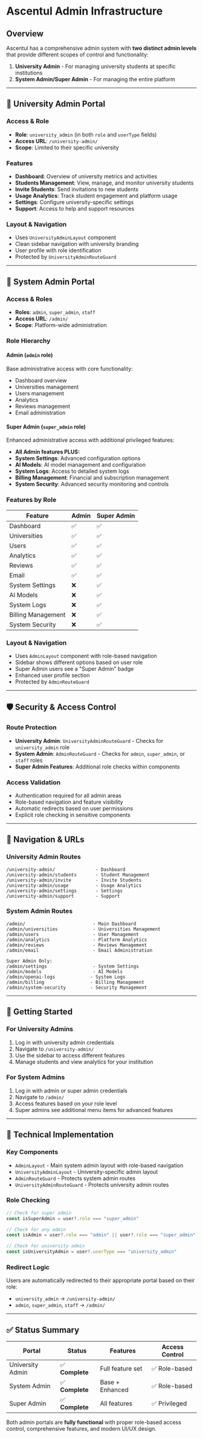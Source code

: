 # Ascentul Admin Infrastructure

## Overview

Ascentul has a comprehensive admin system with **two distinct admin levels** that provide different scopes of control and functionality:

1. **University Admin** - For managing university students at specific institutions
2. **System Admin/Super Admin** - For managing the entire platform

---

## 🏫 University Admin Portal

### **Access & Role**

- **Role**: `university_admin` (in both `role` and `userType` fields)
- **Access URL**: `/university-admin/`
- **Scope**: Limited to their specific university

### **Features**

- **Dashboard**: Overview of university metrics and activities
- **Students Management**: View, manage, and monitor university students
- **Invite Students**: Send invitations to new students
- **Usage Analytics**: Track student engagement and platform usage
- **Settings**: Configure university-specific settings
- **Support**: Access to help and support resources

### **Layout & Navigation**

- Uses `UniversityAdminLayout` component
- Clean sidebar navigation with university branding
- User profile with role identification
- Protected by `UniversityAdminRouteGuard`

---

## 🔧 System Admin Portal

### **Access & Roles**

- **Roles**: `admin`, `super_admin`, `staff`
- **Access URL**: `/admin/`
- **Scope**: Platform-wide administration

### **Role Hierarchy**

#### **Admin** (`admin` role)

Base administrative access with core functionality:

- Dashboard overview
- Universities management
- Users management
- Analytics
- Reviews management
- Email administration

#### **Super Admin** (`super_admin` role)

Enhanced administrative access with additional privileged features:

- **All Admin features PLUS:**
- **System Settings**: Advanced configuration options
- **AI Models**: AI model management and configuration
- **System Logs**: Access to detailed system logs
- **Billing Management**: Financial and subscription management
- **System Security**: Advanced security monitoring and controls

### **Features by Role**

| Feature            | Admin | Super Admin |
| ------------------ | ----- | ----------- |
| Dashboard          | ✅    | ✅          |
| Universities       | ✅    | ✅          |
| Users              | ✅    | ✅          |
| Analytics          | ✅    | ✅          |
| Reviews            | ✅    | ✅          |
| Email              | ✅    | ✅          |
| System Settings    | ❌    | ✅          |
| AI Models          | ❌    | ✅          |
| System Logs        | ❌    | ✅          |
| Billing Management | ❌    | ✅          |
| System Security    | ❌    | ✅          |

### **Layout & Navigation**

- Uses `AdminLayout` component with role-based navigation
- Sidebar shows different options based on user role
- Super Admin users see a "Super Admin" badge
- Enhanced user profile section
- Protected by `AdminRouteGuard`

---

## 🛡️ Security & Access Control

### **Route Protection**

- **University Admin**: `UniversityAdminRouteGuard` - Checks for `university_admin` role
- **System Admin**: `AdminRouteGuard` - Checks for `admin`, `super_admin`, or `staff` roles
- **Super Admin Features**: Additional role checks within components

### **Access Validation**

- Authentication required for all admin areas
- Role-based navigation and feature visibility
- Automatic redirects based on user permissions
- Explicit role checking in sensitive components

---

## 🔗 Navigation & URLs

### **University Admin Routes**

```
/university-admin/               - Dashboard
/university-admin/students       - Student Management
/university-admin/invite         - Invite Students
/university-admin/usage          - Usage Analytics
/university-admin/settings       - Settings
/university-admin/support        - Support
```

### **System Admin Routes**

```
/admin/                         - Main Dashboard
/admin/universities             - Universities Management
/admin/users                    - User Management
/admin/analytics                - Platform Analytics
/admin/reviews                  - Reviews Management
/admin/email                    - Email Administration

Super Admin Only:
/admin/settings                 - System Settings
/admin/models                   - AI Models
/admin/openai-logs             - System Logs
/admin/billing                 - Billing Management
/admin/system-security         - Security Management
```

---

## 🚀 Getting Started

### **For University Admins**

1. Log in with university admin credentials
2. Navigate to `/university-admin/`
3. Use the sidebar to access different features
4. Manage students and view analytics for your institution

### **For System Admins**

1. Log in with admin or super admin credentials
2. Navigate to `/admin/`
3. Access features based on your role level
4. Super admins see additional menu items for advanced features

---

## 🔧 Technical Implementation

### **Key Components**

- `AdminLayout` - Main system admin layout with role-based navigation
- `UniversityAdminLayout` - University-specific admin layout
- `AdminRouteGuard` - Protects system admin routes
- `UniversityAdminRouteGuard` - Protects university admin routes

### **Role Checking**

```typescript
// Check for super admin
const isSuperAdmin = user?.role === "super_admin"

// Check for any admin
const isAdmin = user?.role === "admin" || user?.role === "super_admin"

// Check for university admin
const isUniversityAdmin = user?.userType === "university_admin"
```

### **Redirect Logic**

Users are automatically redirected to their appropriate portal based on their role:

- `university_admin` → `/university-admin/`
- `admin`, `super_admin`, `staff` → `/admin/`

---

## ✅ Status Summary

| Portal           | Status          | Features         | Access Control |
| ---------------- | --------------- | ---------------- | -------------- |
| University Admin | ✅ **Complete** | Full feature set | ✅ Role-based  |
| System Admin     | ✅ **Complete** | Base + Enhanced  | ✅ Role-based  |
| Super Admin      | ✅ **Complete** | All features     | ✅ Privileged  |

Both admin portals are **fully functional** with proper role-based access control, comprehensive features, and modern UI/UX design.
